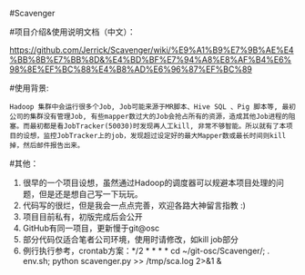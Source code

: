 #Scavenger

#项目介绍&使用说明文档（中文）：

https://github.com/Jerrick/Scavenger/wiki/%E9%A1%B9%E7%9B%AE%E4%BB%8B%E7%BB%8D&%E4%BD%BF%E7%94%A8%E8%AF%B4%E6%98%8E%EF%BC%88%E4%B8%AD%E6%96%87%EF%BC%89


#使用背景:
    
    
    Hadoop 集群中会运行很多个Job, Job可能来源于MR脚本、Hive SQL 、Pig 脚本等, 最初公司的集群没有管理Job, 有些mapper数过大的Job会抢占所有的资源，造成其他Job进程的阻塞。而最初都是看JobTracker(50030)时发现再人工kill, 非常不够智能。所以就有了本项目的设想，监控JobTracker上的job，发现超过设定好的最大Mapper数或最长时间则kill 掉，然后邮件报告出来。

#其他：


1. 很早的一个项目设想，虽然通过Hadoop的调度器可以规避本项目处理的问题，但是还是想自己写一下玩玩。
2. 代码写的很烂，但是我会一点点完善，欢迎各路大神留言指教 :)
3. 项目目前私有，初版完成后会公开
4. GitHub有同一项目，更新慢于git@osc
5. 部分代码仅适合笔者公司环境，使用时请修改，如kill job部分
6. 例行执行参考，crontab方案：*/2 * * * * cd ~/git-osc/Scavenger/; . env.sh; python scavenger.py >> /tmp/sca.log 2>&1 & 

